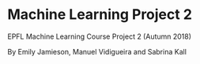 # Machine Learning Project 2
EPFL Machine Learning Course Project 2 (Autumn 2018)

By Emily Jamieson, Manuel Vidigueira and Sabrina Kall
